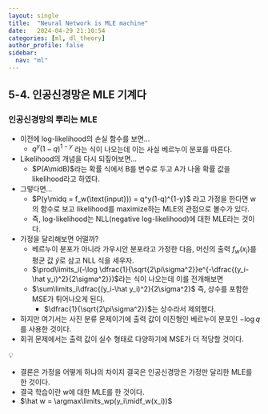 ```yaml
---
layout: single
title:  "Neural Network is MLE machine"
date:   2024-04-29 21:10:54 
categories: [ml, dl_theory]
author_profile: false
sidebar:
  nav: "ml"
---
```

## 5-4. 인공신경망은 MLE 기계다

### 인공신경망의 뿌리는 MLE

- 이전에 log-likelihood의 손실 함수를 보면…
    - $q^y(1-q)^{1-y}$ 라는 식이 나오는데 이는 사실 베르누이 분포를 따른다.
- Likelihood의 개념을 다시 되짚어보면…
    - $P(A\midB)$라는 확률 식에서 B를 변수로 두고 A가 나올 확률 값을 likelihood라고 하였다.
- 그렇다면…
    - $P(y\midq = f_w(\text{input})) = q^y(1-q)^{1-y}$ 라고 가정을 한다면 w의 함수로 보고 likelihood를 maximize하는 MLE의 관점으로 볼수가 있다.
    - 즉, log-likelihood는 NLL(negative log-likelihood)에 대한 MLE라는 것이다.
- 가정을 달리해보면 어떨까?
    - 베르누이 분포가 아니라 가우시안 분포라고 가정한 다음, 머신의 출력 $f_w(x_i)$를 평균 값 $\hat y$로 삼고 NLL 식을 세우자.
    - $\prod\limits_i(-\log \dfrac{1}{\sqrt{2\pi\sigma^2}}e^{-\dfrac{(y_i-\hat y_i)^2}{2\sigma^2}})$라는 식이 나오는데 이를 전개해보면
    - $\sum\limits_i\dfrac{(y_i-\hat y_i)^2}{2\sigma^2}$ 즉, 상수를 포함한 MSE가 튀어나오게 된다.
        - $\dfrac{1}{\sqrt{2\pi\sigma^2}}$는 상수라서 제외했다.
- 하지만 여기서는 사진 분류 문제이기에 출력 값이 이진형인 베르누이 분포인 $-\log q$를 사용한 것이다.
- 회귀 문제에서는 출력 값이 실수 형태로 다양하기에 MSE가 더 적당할 것이다.

<aside>
💡

- 결론은 가정을 어떻게 하냐의 차이지 결국은 인공신경망은 가정만 달리한 MLE를 한 것이다.
- 결국 학습이란 w에 대한 MLE를 한 것이다.
- $\hat w = \argmax\limits_wp(y_i\midf_w(x_i))$
</aside>